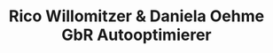 ---
title: "Rico Willomitzer & Daniela Oehme GbR Autooptimierer"
url: /brand-erbisdorf/rico-willomitzer-und-daniela-oehme-gbr-autooptimierer/
shop: Autowerkstatt
---